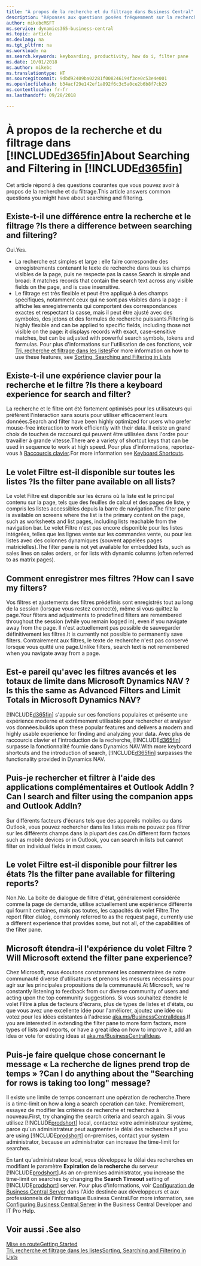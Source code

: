 ```yaml
---
title: "À propos de la recherche et du filtrage dans Business Central"
description: "Réponses aux questions posées fréquemment sur la recherche et le filtre."
author: mikebcMSFT
ms.service: dynamics365-business-central
ms.topic: article
ms.devlang: na
ms.tgt_pltfrm: na
ms.workload: na
ms.search.keywords: keyboarding, productivity, how do i, filter pane
ms.date: 10/01/2018
ms.author: mikebc
ms.translationtype: HT
ms.sourcegitcommit: 9dbd92409ba02281f008246194f3ce0c53e4e001
ms.openlocfilehash: b34acf29e142ef1a892f6c3c5a0ce2b6b8f7cb29
ms.contentlocale: fr-fr
ms.lasthandoff: 09/28/2018

---
```


# <a name="about-searching-and-filtering-in-included365finincludesd365finmdmd"></a><span data-ttu-id="882e8-103">À propos de la recherche et du filtrage dans [!INCLUDE[d365fin](includes/d365fin_md.md)]</span><span class="sxs-lookup"><span data-stu-id="882e8-103">About Searching and Filtering in [!INCLUDE[d365fin](includes/d365fin_md.md)]</span></span>
<span data-ttu-id="882e8-104">Cet article répond à des questions courantes que vous pouvez avoir à propos de la recherche et du filtrage.</span><span class="sxs-lookup"><span data-stu-id="882e8-104">This article answers common questions you might have about searching and filtering.</span></span>

## <a name="is-there-a-difference-between-searching-and-filtering"></a><span data-ttu-id="882e8-105">Existe-t-il une différence entre la recherche et le filtrage ?</span><span class="sxs-lookup"><span data-stu-id="882e8-105">Is there a difference between searching and filtering?</span></span>
<span data-ttu-id="882e8-106">Oui.</span><span class="sxs-lookup"><span data-stu-id="882e8-106">Yes.</span></span>
- <span data-ttu-id="882e8-107">La recherche est simples et large : elle faire correspondre des enregistrements contenant le texte de recherche dans tous les champs visibles de la page, puis ne respecte pas la casse.</span><span class="sxs-lookup"><span data-stu-id="882e8-107">Search is simple and broad: it matches records that contain the search text across any visible fields on the page, and is case insensitive.</span></span>
- <span data-ttu-id="882e8-108">Le filtrage est très flexible et peut être appliqué à des champs spécifiques, notamment ceux qui ne sont pas visibles dans la page : il affiche les enregistrements qui comportent des correspondances exactes et respectant la casse, mais il peut être ajusté avec des symboles, des jetons et des formules de recherche puissants.</span><span class="sxs-lookup"><span data-stu-id="882e8-108">Filtering is highly flexible and can be applied to specific fields, including those not visible on the page: it displays records with exact, case-sensitive matches, but can be adjusted with powerful search symbols, tokens and formulas.</span></span> <span data-ttu-id="882e8-109">Pour plus d'informations sur l'utilisation de ces fonctions, voir [Tri, recherche et filtrage dans les listes](ui-enter-criteria-filters.md)</span><span class="sxs-lookup"><span data-stu-id="882e8-109">For more information on how to use these features, see [Sorting, Searching and Filtering in Lists](ui-enter-criteria-filters.md)</span></span>

## <a name="is-there-a-keyboard-experience-for-search-and-filter"></a><span data-ttu-id="882e8-110">Existe-t-il une expérience clavier pour la recherche et le filtre ?</span><span class="sxs-lookup"><span data-stu-id="882e8-110">Is there a keyboard experience for search and filter?</span></span>
<span data-ttu-id="882e8-111">La recherche et le filtre ont été fortement optimisés pour les utilisateurs qui préfèrent l'interaction sans souris pour utiliser efficacement leurs données.</span><span class="sxs-lookup"><span data-stu-id="882e8-111">Search and filter have been highly optimized for users who prefer mouse-free interaction to work efficiently with their data.</span></span> <span data-ttu-id="882e8-112">Il existe un grand choix de touches de raccourci qui peuvent être utilisées dans l'ordre pour travailler à grande vitesse.</span><span class="sxs-lookup"><span data-stu-id="882e8-112">There are a variety of shortcut keys that can be used in sequence to work at high speed.</span></span> <span data-ttu-id="882e8-113">Pour plus d'informations, reportez-vous à [Raccourcis clavier](keyboard-shortcuts.md#KeyboardFilter).</span><span class="sxs-lookup"><span data-stu-id="882e8-113">For more information see [Keyboard Shortcuts](keyboard-shortcuts.md#KeyboardFilter).</span></span>

## <a name="is-the-filter-pane-available-on-all-lists"></a><span data-ttu-id="882e8-114">Le volet Filtre est-il disponible sur toutes les listes ?</span><span class="sxs-lookup"><span data-stu-id="882e8-114">Is the filter pane available on all lists?</span></span>
<span data-ttu-id="882e8-115">Le volet Filtre est disponible sur les écrans où la liste est le principal contenu sur la page, tels que des feuilles de calcul et des pages de liste, y compris les listes accessibles depuis la barre de navigation.</span><span class="sxs-lookup"><span data-stu-id="882e8-115">The filter pane is available on screens where the list is the primary content on the page, such as worksheets and list pages, including lists reachable from the navigation bar.</span></span> <span data-ttu-id="882e8-116">Le volet Filtre n'est pas encore disponible pour les listes intégrées, telles que les lignes vente sur les commandes vente, ou pour les listes avec des colonnes dynamiques (souvent appelées pages matricielles).</span><span class="sxs-lookup"><span data-stu-id="882e8-116">The filter pane is not yet available for embedded lists, such as sales lines on sales orders, or for lists with dynamic columns (often referred to as matrix pages).</span></span> 

## <a name="how-can-i-save-my-filters"></a><span data-ttu-id="882e8-117">Comment enregistrer mes filtres ?</span><span class="sxs-lookup"><span data-stu-id="882e8-117">How can I save my filters?</span></span>
<span data-ttu-id="882e8-118">Vos filtres et ajustements des filtres prédéfinis sont enregistrés tout au long de la session (lorsque vous restez connecté), même si vous quittez la page.</span><span class="sxs-lookup"><span data-stu-id="882e8-118">Your filters and adjustments to predefined filters are remembered throughout the session (while you remain logged in), even if you navigate away from the page.</span></span> <span data-ttu-id="882e8-119">Il n'est actuellement pas possible de sauvegarder définitivement les filtres.</span><span class="sxs-lookup"><span data-stu-id="882e8-119">It is currently not possible to permanently save filters.</span></span>
<span data-ttu-id="882e8-120">Contrairement aux filtres, le texte de recherche n'est pas conservé lorsque vous quitté une page.</span><span class="sxs-lookup"><span data-stu-id="882e8-120">Unlike filters, search text is not remembered when you navigate away from a page.</span></span>

## <a name="is-this-the-same-as-advanced-filters-and-limit-totals-in-microsoft-dynamics-nav"></a><span data-ttu-id="882e8-121">Est-e pareil qu'avec les filtres avancés et les totaux de limite dans Microsoft Dynamics NAV ?</span><span class="sxs-lookup"><span data-stu-id="882e8-121">Is this the same as Advanced Filters and Limit Totals in Microsoft Dynamics NAV?</span></span>
[!INCLUDE[d365fin](includes/d365fin_md.md)] <span data-ttu-id="882e8-122">s'appuie sur ces fonctions populaires et présente une expérience moderne et extrêmement utilisable pour rechercher et analyser vos données.</span><span class="sxs-lookup"><span data-stu-id="882e8-122">builds upon these popular features and delivers a modern and highly usable experience for finding and analyzing your data.</span></span> <span data-ttu-id="882e8-123">Avec plus de raccourcis clavier et l'introduction de la recherche, [!INCLUDE[d365fin](includes/d365fin_md.md)] surpasse la fonctionnalité fournie dans Dynamics NAV.</span><span class="sxs-lookup"><span data-stu-id="882e8-123">With more keyboard shortcuts and the introduction of search, [!INCLUDE[d365fin](includes/d365fin_md.md)] surpasses the functionality provided in Dynamics NAV.</span></span>

## <a name="can-i-search-and-filter-using-the-companion-apps-and-outlook-addin"></a><span data-ttu-id="882e8-124">Puis-je rechercher et filtrer à l'aide des applications complémentaires et Outlook AddIn ?</span><span class="sxs-lookup"><span data-stu-id="882e8-124">Can I search and filter using the companion apps and Outlook AddIn?</span></span>
<span data-ttu-id="882e8-125">Sur différents facteurs d'écrans tels que des appareils mobiles ou dans Outlook, vous pouvez rechercher dans les listes mais ne pouvez pas filtrer sur les différents champs dans la plupart des cas.</span><span class="sxs-lookup"><span data-stu-id="882e8-125">On different form factors such as mobile devices or in Outlook, you can search in lists but cannot filter on individual fields in most cases.</span></span>

## <a name="is-the-filter-pane-available-for-filtering-reports"></a><span data-ttu-id="882e8-126">Le volet Filtre est-il disponible pour filtrer les états ?</span><span class="sxs-lookup"><span data-stu-id="882e8-126">Is the filter pane available for filtering reports?</span></span>
<span data-ttu-id="882e8-127">Non.</span><span class="sxs-lookup"><span data-stu-id="882e8-127">No.</span></span> <span data-ttu-id="882e8-128">La boîte de dialogue de filtre d'état, généralement considérée comme la page de demande, utilise actuellement une expérience différente qui fournit certaines, mais pas toutes, les capacités du volet Filtre.</span><span class="sxs-lookup"><span data-stu-id="882e8-128">The report filter dialog, commonly referred to as the request page, currently use a different experience that provides some, but not all, of the capabilities of the filter pane.</span></span>

## <a name="will-microsoft-extend-the-filter-pane-experience"></a><span data-ttu-id="882e8-129">Microsoft étendra-il l'expérience du volet Filtre ?</span><span class="sxs-lookup"><span data-stu-id="882e8-129">Will Microsoft extend the filter pane experience?</span></span>
<span data-ttu-id="882e8-130">Chez Microsoft, nous écoutons constamment les commentaires de notre communauté diverse d'utilisateurs et prenons les mesures nécessaires pour agir sur les principales propositions de la communauté.</span><span class="sxs-lookup"><span data-stu-id="882e8-130">At Microsoft, we're constantly listening to feedback from our diverse community of users and acting upon the top community suggestions.</span></span> <span data-ttu-id="882e8-131">Si vous souhaitez étendre le volet Filtre à plus de facteurs d'écrans, plus de types de listes et d'états, ou que vous avez une excellente idée pour l'améliorer, ajoutez une idée ou votez pour les idées existantes à l'adresse [aka.ms/BusinessCentralIdeas](https://aka.ms/businesscentralideas).</span><span class="sxs-lookup"><span data-stu-id="882e8-131">If you are interested in extending the filter pane to more form factors, more types of lists and reports, or have a great idea on how to improve it, add an idea or vote for existing ideas at [aka.ms/BusinessCentralIdeas](https://aka.ms/businesscentralideas).</span></span>

## <a name="can-i-do-anything-about-the-searching-for-rows-is-taking-too-long-message"></a><span data-ttu-id="882e8-132">Puis-je faire quelque chose concernant le message « La recherche de lignes prend trop de temps » ?</span><span class="sxs-lookup"><span data-stu-id="882e8-132">Can I do anything about the "Searching for rows is taking too long" message?</span></span>

<span data-ttu-id="882e8-133">Il existe une limite de temps concernant une opération de recherche.</span><span class="sxs-lookup"><span data-stu-id="882e8-133">There is a time-limit on how a long a search operation can take.</span></span> <span data-ttu-id="882e8-134">Premièrement, essayez de modifier les critères de recherche et recherchez à nouveau.</span><span class="sxs-lookup"><span data-stu-id="882e8-134">First, try changing the search criteria and search again.</span></span> <span data-ttu-id="882e8-135">Si vous utilisez [!INCLUDE[prodshort](includes/prodshort.md)] local, contactez votre administrateur système, parce qu'un administrateur peut augmenter le délai des recherches.</span><span class="sxs-lookup"><span data-stu-id="882e8-135">If you are using [!INCLUDE[prodshort](includes/prodshort.md)] on-premises, contact your system administrator, because an administrator can increase the time-limit for searches.</span></span>

<span data-ttu-id="882e8-136">En tant qu'administrateur local, vous développez le délai des recherches en modifiant le paramètre **Expiration de la recherche** du serveur [!INCLUDE[prodshort](includes/prodshort.md)].</span><span class="sxs-lookup"><span data-stu-id="882e8-136">As an on-premises administrator, you increase the time-limit on searches by changing the **Search Timeout** setting of [!INCLUDE[prodshort](includes/prodshort.md)] server.</span></span> <span data-ttu-id="882e8-137">Pour plus d'informations, voir [Configuration de Business Central Server](https://docs.microsoft.com/en-us/dynamics365/business-central/dev-itpro/administration/configure-server-instance?#Database) dans l'Aide destinée aux développeurs et aux professionnels de l'informatique Business Central.</span><span class="sxs-lookup"><span data-stu-id="882e8-137">For more information, see [Configuring Business Central Server](https://docs.microsoft.com/en-us/dynamics365/business-central/dev-itpro/administration/configure-server-instance?#Database) in the Business Central Developer and IT Pro Help.</span></span>

## <a name="see-also"></a><span data-ttu-id="882e8-138">Voir aussi .</span><span class="sxs-lookup"><span data-stu-id="882e8-138">See also</span></span>
[<span data-ttu-id="882e8-139">Mise en route</span><span class="sxs-lookup"><span data-stu-id="882e8-139">Getting Started</span></span>](product-get-started.md)  
[<span data-ttu-id="882e8-140">Tri, recherche et filtrage dans les listes</span><span class="sxs-lookup"><span data-stu-id="882e8-140">Sorting, Searching and Filtering in Lists</span></span>](ui-enter-criteria-filters.md)


